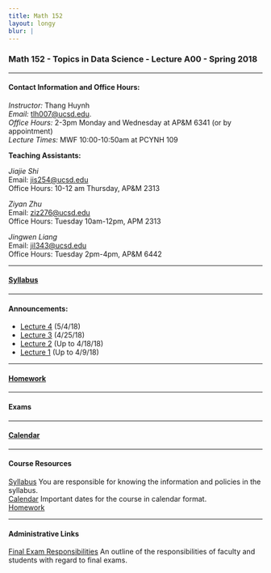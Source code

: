 ```yaml
---
title: Math 152
layout: longy
blur: |
---
```

### Math 152 - Topics in Data Science - Lecture A00 - Spring 2018  

---  

#### Contact Information and Office Hours:  

*Instructor:* Thang Huynh  
*Email:* [tlh007@ucsd.edu][email].    
*Office Hours:* 2-3pm Monday and Wednesday at AP&M 6341 (or by appointment)  
*Lecture Times:* 	MWF	10:00-10:50am at PCYNH	109

[email]: mailto:tlh007@ucsd.edu

**Teaching Assistants:**   

*Jiajie Shi*  
Email: [jis254@ucsd.edu][jiajieemail]    
Office Hours: 10-12 am Thursday, AP&M 2313    

[jiajieemail]: mailto:jis254@ucsd.edu

*Ziyan Zhu*   
Email: [ziz276@ucsd.edu][ziyanemail]    
Office Hours: Tuesday 10am-12pm, APM 2313     

[ziyanemail]: mailto:jis254@ucsd.edu

*Jingwen Liang*   
Email: [jil343@ucsd.edu][jingwenemail]    
Office Hours: Tuesday 2pm-4pm, AP&M 6442     

[jingwenemail]: mailto:jil343@ucsd.edu


--- 

#### [Syllabus][math152Syl]

[math152Syl]:http://thanghuynh.org/teaching/math152syllabus.html


--- 

#### Announcements:   

  - [Lecture 4][math152lec4] (5/4/18)
  - [Lecture 3][math152lec3] (4/25/18)
  - [Lecture 2][math152lec2] (Up to 4/18/18)
  - [Lecture 1][math152lec1] (Up to 4/9/18)   
    
[math152lec4]:http://thanghuynh.org/teaching/Math152_Lecture4.pdf
[math152lec3]:http://thanghuynh.org/teaching/Math152_Lecture3.pdf
[math152lec2]:http://thanghuynh.org/teaching/Math152_Lecture2.pdf
[math152lec1]:http://thanghuynh.org/teaching/Math152_Lecture1.pdf

---

#### [Homework][math152HW]

[math152HW]:http://thanghuynh.org/teaching/math152_hw.html
  
---   

#### Exams


---

#### [Calendar][math152Cal]

[math152Cal]:http://thanghuynh.org/teaching/math152_s18_cal.html

---  

#### Course Resources  

[Syllabus][math152Syl] You are responsible for knowing the information and policies in the syllabus.  
[Calendar][math152Cal] Important dates for the course in calendar format.  
[Homework][math152HW]  

[math152Cal]:http://thanghuynh.org/teaching/math152_s18_cal.html
[math152Syl]:http://thanghuynh.org/teaching/math152_syllabus.html
[math152HW]:http://thanghuynh.org/teaching/math152_hw.html

---  

#### Administrative Links  
[Final Exam Responsibilities](http://blink.ucsd.edu/Blink/External/Topics/How_To/0,1260,17998,00.html) An outline of the responsibilities of faculty and students
with regard to final exams.








